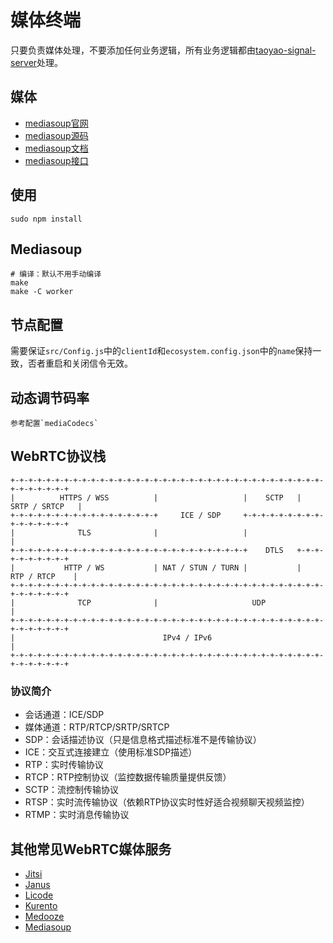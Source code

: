 # 媒体终端

只要负责媒体处理，不要添加任何业务逻辑，所有业务逻辑都由[taoyao-signal-server](../taoyao-signal-server)处理。

## 媒体

* [mediasoup官网](https://mediasoup.org/)
* [mediasoup源码](https://github.com/versatica/mediasoup)
* [mediasoup文档](https://mediasoup.org/documentation/v3/mediasoup)
* [mediasoup接口](https://mediasoup.org/documentation/v3/mediasoup/api)

## 使用

```
sudo npm install
```

## Mediasoup

```
# 编译：默认不用手动编译
make
make -C worker
```

## 节点配置

需要保证`src/Config.js`中的`clientId`和`ecosystem.config.json`中的`name`保持一致，否者重启和关闭信令无效。

## 动态调节码率

```
参考配置`mediaCodecs`
```

## WebRTC协议栈

```
+-+-+-+-+-+-+-+-+-+-+-+-+-+-+-+-+-+-+-+-+-+-+-+-+-+-+-+-+-+-+-+-+-+-+-+-+-+-+-+-+-+
|          HTTPS / WSS          |                   |    SCTP   |  SRTP / SRTCP   |
+-+-+-+-+-+-+-+-+-+-+-+-+-+-+-+-+     ICE / SDP     +-+-+-+-+-+-+-+-+-+-+-+-+-+-+-+
|              TLS              |                   |                             |
+-+-+-+-+-+-+-+-+-+-+-+-+-+-+-+-+-+-+-+-+-+-+-+-+-+-+    DTLS   +-+-+-+-+-+-+-+-+-+
|           HTTP / WS           | NAT / STUN / TURN |           |   RTP / RTCP    |
+-+-+-+-+-+-+-+-+-+-+-+-+-+-+-+-+-+-+-+-+-+-+-+-+-+-+-+-+-+-+-+-+-+-+-+-+-+-+-+-+-+
|              TCP              |                     UDP                         |
+-+-+-+-+-+-+-+-+-+-+-+-+-+-+-+-+-+-+-+-+-+-+-+-+-+-+-+-+-+-+-+-+-+-+-+-+-+-+-+-+-+
|                                 IPv4 / IPv6                                     |
+-+-+-+-+-+-+-+-+-+-+-+-+-+-+-+-+-+-+-+-+-+-+-+-+-+-+-+-+-+-+-+-+-+-+-+-+-+-+-+-+-+
```

### 协议简介

* 会话通道：ICE/SDP
* 媒体通道：RTP/RTCP/SRTP/SRTCP
* SDP：会话描述协议（只是信息格式描述标准不是传输协议）
* ICE：交互式连接建立（使用标准SDP描述）
* RTP：实时传输协议
* RTCP：RTP控制协议（监控数据传输质量提供反馈）
* SCTP：流控制传输协议
* RTSP：实时流传输协议（依赖RTP协议实时性好适合视频聊天视频监控）
* RTMP：实时消息传输协议

## 其他常见WebRTC媒体服务

* [Jitsi](https://github.com/jitsi)
* [Janus](https://github.com/meetecho/janus-gateway/)
* [Licode](https://github.com/lynckia/licode)
* [Kurento](https://github.com/Kurento/kurento-media-server)
* [Medooze](https://github.com/medooze/media-server)
* [Mediasoup](https://github.com/versatica/mediasoup)
